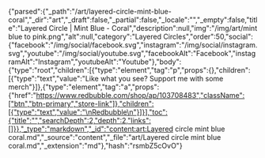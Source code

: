 {"parsed":{"_path":"/art/layered-circle-mint-blue-coral","_dir":"art","_draft":false,"_partial":false,"_locale":"","_empty":false,"title":"Layered Circle | Mint Blue - Coral","description":null,"img":"/img/art/mint blue to pink.png","alt":null,"category":"Layered Circles","order":50,"social":{"facebook":"/img/social/facebook.svg","instagram":"/img/social/instagram.svg","youtube":"/img/social/youtube.svg","facebookAlt":"Facebook","instagramAlt":"Instagram","youtubeAlt":"Youtube"},"body":{"type":"root","children":[{"type":"element","tag":"p","props":{},"children":[{"type":"text","value":"Like what you see? Support me with some merch"}]},{"type":"element","tag":"a","props":{"href":"https://www.redbubble.com/shop/ap/103708483","className":["btn","btn-primary","store-link"]},"children":[{"type":"text","value":"\nRedbubble\n"}]}],"toc":{"title":"","searchDepth":2,"depth":2,"links":[]}},"_type":"markdown","_id":"content:art:Layered circle mint blue coral.md","_source":"content","_file":"art/Layered circle mint blue coral.md","_extension":"md"},"hash":"rsmbZ5cOvO"}
